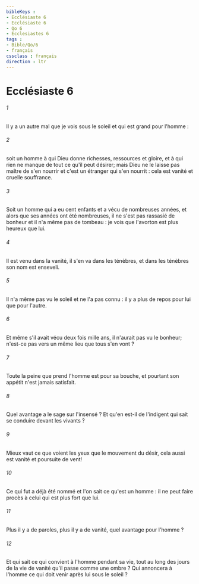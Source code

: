 ```yaml
---
bibleKeys : 
- Ecclésiaste 6
- Ecclésiaste 6
- Qo 6
- Ecclesiastes 6
tags : 
- Bible/Qo/6
- français
cssclass : français
direction : ltr
---
```


# Ecclésiaste 6

###### 1
Il y a un autre mal que je vois sous le soleil et qui est grand pour l'homme : 
###### 2
soit un homme à qui Dieu donne richesses, ressources et gloire, et à qui rien ne manque de tout ce qu'il peut désirer; mais Dieu ne le laisse pas maître de s'en nourrir et c'est un étranger qui s'en nourrit : cela est vanité et cruelle souffrance. 
###### 3
Soit un homme qui a eu cent enfants et a vécu de nombreuses années, et alors que ses années ont été nombreuses, il ne s'est pas rassasié de bonheur et il n'a même pas de tombeau : je vois que l'avorton est plus heureux que lui. 
###### 4
Il est venu dans la vanité, il s'en va dans les ténèbres, et dans les ténèbres son nom est enseveli. 
###### 5
Il n'a même pas vu le soleil et ne l'a pas connu : il y a plus de repos pour lui que pour l'autre. 
###### 6
Et même s'il avait vécu deux fois mille ans, il n'aurait pas vu le bonheur; n'est-ce pas vers un même lieu que tous s'en vont ? 
###### 7
Toute la peine que prend l'homme est pour sa bouche, et pourtant son appétit n'est jamais satisfait. 
###### 8
Quel avantage a le sage sur l'insensé ? Et qu'en est-il de l'indigent qui sait se conduire devant les vivants ? 
###### 9
Mieux vaut ce que voient les yeux que le mouvement du désir, cela aussi est vanité et poursuite de vent! 
###### 10
Ce qui fut a déjà été nommé et l'on sait ce qu'est un homme : il ne peut faire procès à celui qui est plus fort que lui. 
###### 11
Plus il y a de paroles, plus il y a de vanité, quel avantage pour l'homme ? 
###### 12
Et qui sait ce qui convient à l'homme pendant sa vie, tout au long des jours de la vie de vanité qu'il passe comme une ombre ? Qui annoncera à l'homme ce qui doit venir après lui sous le soleil ? 
